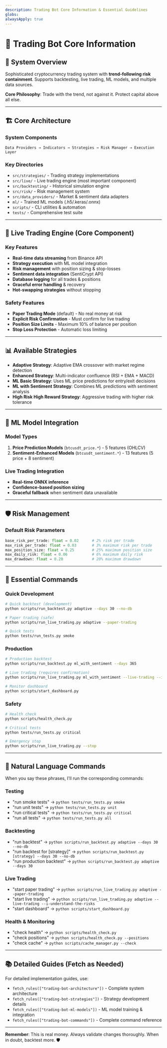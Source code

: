 ```yaml
---
description: Trading Bot Core Information & Essential Guidelines
globs: 
alwaysApply: true
---
```


# 🤖 Trading Bot Core Information

## 🎯 System Overview

Sophisticated cryptocurrency trading system with **trend-following risk containment**. Supports backtesting, live trading, ML models, and multiple data sources.

**Core Philosophy**: Trade with the trend, not against it. Protect capital above all else.

---

## 🏗️ Core Architecture

### **System Components**
```
Data Providers → Indicators → Strategies → Risk Manager → Execution Layer
```

### **Key Directories**
- `src/strategies/` - Trading strategy implementations
- `src/live/` - Live trading engine (most important component)
- `src/backtesting/` - Historical simulation engine
- `src/risk/` - Risk management system
- `src/data_providers/` - Market & sentiment data adapters
- `ml/` - Trained ML models (.h5/.keras/.onnx)
- `scripts/` - CLI utilities & automation
- `tests/` - Comprehensive test suite

---

## 🚀 Live Trading Engine (Core Component)

### **Key Features**
- **Real-time data streaming** from Binance API
- **Strategy execution** with ML model integration
- **Risk management** with position sizing & stop-losses
- **Sentiment data integration** (SentiCrypt API)
- **Database logging** for all trades & positions
- **Graceful error handling** & recovery
- **Hot-swapping strategies** without stopping

### **Safety Features**
- **Paper Trading Mode** (default) - No real money at risk
- **Explicit Risk Confirmation** - Must confirm for live trading
- **Position Size Limits** - Maximum 10% of balance per position
- **Stop Loss Protection** - Automatic loss limiting

---

## 📊 Available Strategies

- **Adaptive Strategy**: Adaptive EMA crossover with market regime detection
- **Enhanced Strategy**: Multi-indicator confluence (RSI + EMA + MACD)
- **ML Basic Strategy**: Uses ML price predictions for entry/exit decisions
- **ML with Sentiment Strategy**: Combines ML predictions with sentiment analysis
- **High Risk High Reward Strategy**: Aggressive trading with higher risk tolerance

---

## 🧠 ML Model Integration

### **Model Types**
1. **Price Prediction Models** (`btcusdt_price.*`) - 5 features (OHLCV)
2. **Sentiment-Enhanced Models** (`btcusdt_sentiment.*`) - 13 features (5 price + 8 sentiment)

### **Live Trading Integration**
- **Real-time ONNX inference**
- **Confidence-based position sizing**
- **Graceful fallback** when sentiment data unavailable

---

## 🛡️ Risk Management

### **Default Risk Parameters**
```python
base_risk_per_trade: float = 0.02      # 2% risk per trade
max_risk_per_trade: float = 0.03       # 3% maximum risk per trade
max_position_size: float = 0.25        # 25% maximum position size
max_daily_risk: float = 0.06           # 6% maximum daily risk
max_drawdown: float = 0.20             # 20% maximum drawdown
```

---

## 🔧 Essential Commands

### **Quick Development**
```bash
# Quick backtest (development)
python scripts/run_backtest.py adaptive --days 30 --no-db

# Paper trading (safe)
python scripts/run_live_trading.py adaptive --paper-trading

# Quick tests
python tests/run_tests.py smoke
```

### **Production**
```bash
# Production backtest
python scripts/run_backtest.py ml_with_sentiment --days 365

# Live trading (requires confirmation)
python scripts/run_live_trading.py ml_with_sentiment --live-trading --i-understand-the-risks

# Monitor dashboard
python scripts/start_dashboard.py
```

### **Safety**
```bash
# Health check
python scripts/health_check.py

# Critical tests
python tests/run_tests.py critical

# Emergency stop
python scripts/run_live_trading.py --stop
```

---

## 🎯 Natural Language Commands

When you say these phrases, I'll run the corresponding commands:

### **Testing**
- "run smoke tests" → `python tests/run_tests.py smoke`
- "run unit tests" → `python tests/run_tests.py unit`
- "run critical tests" → `python tests/run_tests.py critical`
- "run all tests" → `python tests/run_tests.py all`

### **Backtesting**
- "run backtest" → `python scripts/run_backtest.py adaptive --days 30 --no-db`
- "run backtest for [strategy]" → `python scripts/run_backtest.py [strategy] --days 30 --no-db`
- "run production backtest" → `python scripts/run_backtest.py adaptive --days 30`

### **Live Trading**
- "start paper trading" → `python scripts/run_live_trading.py adaptive --paper-trading`
- "start live trading" → `python scripts/run_live_trading.py adaptive --live-trading --i-understand-the-risks`
- "start dashboard" → `python scripts/start_dashboard.py`

### **Health & Monitoring**
- "check health" → `python scripts/health_check.py`
- "check positions" → `python scripts/health_check.py --positions`
- "check cache" → `python scripts/cache_manager.py --check`

---

## 📚 Detailed Guides (Fetch as Needed)

For detailed implementation guides, use:
- `fetch_rules(["trading-bot-architecture"])` - Complete system architecture
- `fetch_rules(["trading-bot-strategies"])` - Strategy development details
- `fetch_rules(["trading-bot-ml-models"])` - ML model training & integration
- `fetch_rules(["trading-bot-commands"])` - Complete command reference

---

**Remember**: This is real money. Always validate changes thoroughly. When in doubt, backtest more. 🛡️